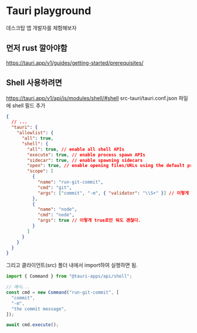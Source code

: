 # Tauri playground

데스크탑 앱 개발자를 체험해보자

## 먼저 rust 깔아야함

https://tauri.app/v1/guides/getting-started/prerequisites/

## Shell 사용하려면

https://tauri.app/v1/api/js/modules/shell/#shell
src-tauri/tauri.conf.json 파일에 shell 필드 추가

```json
{
  // ...
  "tauri": {
    "allowlist": {
      "all": true,
      "shell": {
        "all": true, // enable all shell APIs
        "execute": true, // enable process spawn APIs
        "sidecar": true, // enable spawning sidecars
        "open": true, // enable opening files/URLs using the default program
        "scope": [
          {
            "name": "run-git-commit",
            "cmd": "git",
            "args": ["commit", "-m", { "validator": "\\S+" }] // 이렇게 validator를 쓸수도 있지만,
          },
          {
            "name": "node",
            "cmd": "node",
            "args": true // 이렇게 true로만 둬도 괜찮다.
          }
        ]
      }
    }
  }
}
```

그리고 클라이언트(src) 폴더 내에서 import하여 실행하면 됨.

```js
import { Command } from "@tauri-apps/api/shell";

// 예시...
const cmd = new Command("run-git-commit", [
  "commit",
  "-m",
  "the commit message",
]);

await cmd.execute();
```
